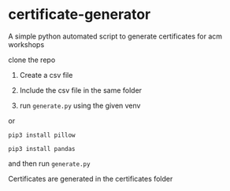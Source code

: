 # certificate-generator
A simple python automated script to generate certificates for acm workshops

clone the repo

1. Create a csv file 

2. Include the csv file in the same folder

3. run `generate.py` using the given venv

or

`pip3 install pillow`

`pip3 install pandas`

and then run `generate.py`


Certificates are generated in the certificates folder
